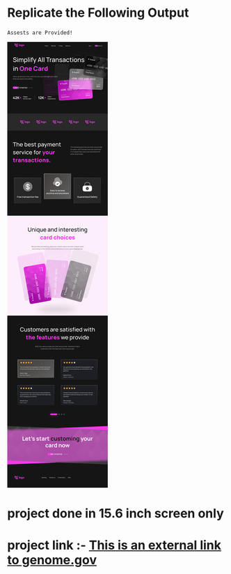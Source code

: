 # Replicate the Following Output

`Assests are Provided!`

![Project 1](./Credit%20card%20landing%20page.png)


# project done in 15.6 inch screen only 
# project link :- [This is an external link to genome.gov](https://www.genome.gov/)